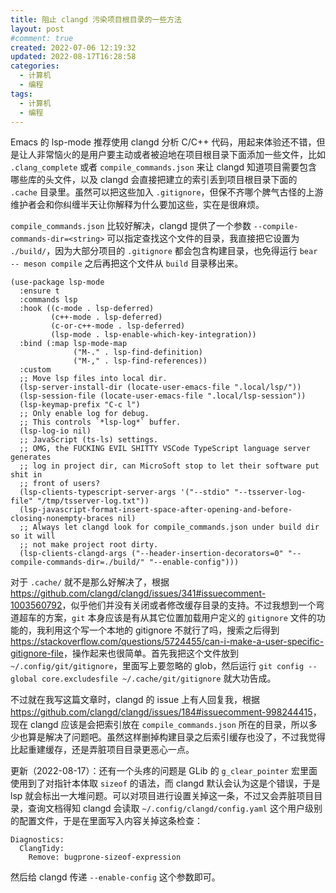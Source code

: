 ```yaml
---
title: 阻止 clangd 污染项目根目录的一些方法
layout: post
#comment: true
created: 2022-07-06 12:19:32
updated: 2022-08-17T16:28:58
categories:
  - 计算机
  - 编程
tags:
  - 计算机
  - 编程
---
```

Emacs 的 lsp-mode 推荐使用 clangd 分析 C/C++ 代码，用起来体验还不错，但是让人非常恼火的是用户要主动或者被迫地在项目根目录下面添加一些文件，比如 `.clang_complete` 或者 `compile_commands.json` 来让 clangd 知道项目需要包含哪些库的头文件，以及 clangd 会直接把建立的索引丢到项目根目录下面的 `.cache` 目录里。虽然可以把这些加入 `.gitignore`，但保不齐哪个脾气古怪的上游维护者会和你纠缠半天让你解释为什么要加这些，实在是很麻烦。

<!--more-->

`compile_commands.json` 比较好解决，clangd 提供了一个参数 `--compile-commands-dir=<string>` 可以指定查找这个文件的目录，我直接把它设置为 `./build/`，因为大部分项目的 `.gitignore` 都会包含构建目录，也免得运行 `bear -- meson compile` 之后再把这个文件从 `build` 目录移出来。

```elisp
(use-package lsp-mode
  :ensure t
  :commands lsp
  :hook ((c-mode . lsp-deferred)
         (c++-mode . lsp-deferred)
         (c-or-c++-mode . lsp-deferred)
         (lsp-mode . lsp-enable-which-key-integration))
  :bind (:map lsp-mode-map
              ("M-." . lsp-find-definition)
              ("M-," . lsp-find-references))
  :custom
  ;; Move lsp files into local dir.
  (lsp-server-install-dir (locate-user-emacs-file ".local/lsp/"))
  (lsp-session-file (locate-user-emacs-file ".local/lsp-session"))
  (lsp-keymap-prefix "C-c l")
  ;; Only enable log for debug.
  ;; This controls `*lsp-log*` buffer.
  (lsp-log-io nil)
  ;; JavaScript (ts-ls) settings.
  ;; OMG, the FUCKING EVIL SHITTY VSCode TypeScript language server generates
  ;; log in project dir, can MicroSoft stop to let their software put shit in
  ;; front of users?
  (lsp-clients-typescript-server-args '("--stdio" "--tsserver-log-file" "/tmp/tsserver-log.txt"))
  (lsp-javascript-format-insert-space-after-opening-and-before-closing-nonempty-braces nil)
  ;; Always let clangd look for compile_commands.json under build dir so it will
  ;; not make project root dirty.
  (lsp-clients-clangd-args ("--header-insertion-decorators=0" "--compile-commands-dir=./build/" "--enable-config")))
```

对于 `.cache/` 就不是那么好解决了，根据 <https://github.com/clangd/clangd/issues/341#issuecomment-1003560792>，似乎他们并没有关闭或者修改缓存目录的支持。不过我想到一个弯道超车的方案，`git` 本身应该是有从其它位置加载用户定义的 `gitignore` 文件的功能的，我利用这个写一个本地的 gitignore 不就行了吗，搜索之后得到 <https://stackoverflow.com/questions/5724455/can-i-make-a-user-specific-gitignore-file>，操作起来也很简单。首先我把这个文件放到 `~/.config/git/gitignore`，里面写上要忽略的 glob，然后运行 `git config --global core.excludesfile ~/.cache/git/gitignore` 就大功告成。

不过就在我写这篇文章时，clangd 的 issue 上有人回复我，根据 <https://github.com/clangd/clangd/issues/184#issuecomment-998244415>，现在 clangd 应该是会把索引放在 `compile_commands.json` 所在的目录，所以多少也算是解决了问题吧。虽然这样删掉构建目录之后索引缓存也没了，不过我觉得比起重建缓存，还是弄脏项目目录更恶心一点。

更新（2022-08-17）：还有一个头疼的问题是 GLib 的 `g_clear_pointer` 宏里面使用到了对指针本体取 `sizeof` 的语法，而 clangd 默认会认为这是个错误，于是 lsp 就会标出一大堆问题。可以对项目进行设置关掉这一条，不过又会弄脏项目目录，查询文档得知 clangd 会读取 `~/.config/clangd/config.yaml` 这个用户级别的配置文件，于是在里面写入内容关掉这条检查：

```
Diagnostics:
  ClangTidy:
    Remove: bugprone-sizeof-expression
```

然后给 clangd 传递 `--enable-config` 这个参数即可。

